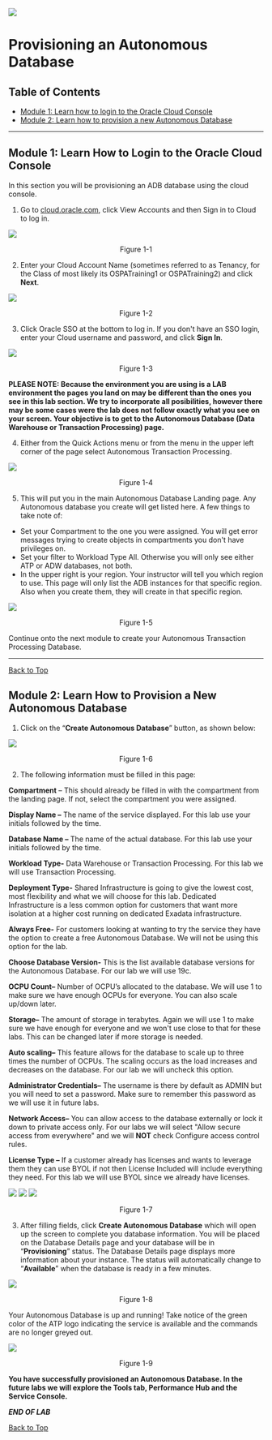 ![](./media/labs.jpg)

# Provisioning an Autonomous Database


## Table of Contents

- [Module 1: Learn how to login to the Oracle Cloud Console](#module-1--learn-how-to-login-to-the-oracle-cloud-console)
- [Module 2: Learn how to provision a new Autonomous Database](#module-2--learn-how-to-provision-a-new-autonomous-database)

*****

## Module 1:  Learn How to Login to the Oracle Cloud Console

In this section you will be provisioning an ADB database using the cloud
console.

1. Go to [cloud.oracle.com](https://cloud.oracle.com), click View Accounts and then Sign in to Cloud to log in.

![](media/cloud_login1.png)
<p align="center">Figure 1-1</p>

2. Enter your Cloud Account Name (sometimes referred to as Tenancy, for the Class of most likely its OSPATraining1 or OSPATraining2) and click **Next**.

![](media/cloud_login2.png)
<p align="center">Figure 1-2</p>

3. Click Oracle SSO at the bottom to log in. If you don't have an SSO login, enter your Cloud username and password, and click **Sign In**.

![](media/cloud_login3.png)
<p align="center">Figure 1-3</p>

**PLEASE NOTE: Because the environment you are using is a LAB environment the pages you land on may be different than the ones  you see in this lab section. We try to incorporate all posibilities, however there may be some cases were the lab does not follow exactly what you see on your screen. Your objective is to get to the Autonomous Database (Data Warehouse or Transaction Processing) page.**

4. Either from the Quick Actions menu or from the menu in the upper left corner of the page select Autonomous Transaction Processing.

![](media/launch_atp.png)
<p align="center">Figure 1-4</p>

5. This will put you in the main Autonomous Database Landing page. Any Autonomous database you create will get listed here. A few things to take note of:
* Set your Compartment to the one you were assigned. You will get error messages trying to create objects in compartments you don't have privileges on.
* Set your filter to Workload Type All. Otherwise you will only see either ATP or ADW databases, not both.
* In the upper right is your region. Your instructor will tell you which region to use. This page will only list the ADB instances for that specific region. Also when you create them, they will create in that specific region.

![](media/adb_landing_page.png)
<p align="center">Figure 1-5</p>

Continue onto the next module to create your Autonomous Transaction Processing Database.

*****

[Back to Top](#table-of-contents)

## Module 2:  Learn How to Provision a New Autonomous Database

1. Click on the “**Create Autonomous Database**” button, as
shown below:

![](media/adb_create.png)
<p align="center">Figure 1-6</p>

2. The following information must be filled in this page:

**Compartment** – This should already be filled in with the compartment from the landing page. If not, select the compartment you were assigned.

**Display Name –** The name of the service displayed. For this lab use your initials followed by the time.

**Database Name –** The name of the actual database. For this lab use your initials followed by the time.

**Workload Type-** Data Warehouse or Transaction Processing. For this lab we will use Transaction Processing.

**Deployment Type-** Shared Infrastructure is going to give the lowest cost, most flexibility and what we will choose for this lab. Dedicated Infrastructure is a less common option for customers that want more isolation at a higher cost running on dedicated Exadata infrastructure.

**Always Free-** For customers looking at wanting to try the service they have the option to create a free Autonomous Database. We will not be using this option for the lab.

**Choose Database Version-** This is the list available database versions for the Autonomous Database. For our lab we will use 19c.

**OCPU Count–** Number of OCPU’s allocated to the database. We will use 1 to make sure we have enough OCPUs for everyone. You can also scale up/down later.

**Storage–** The amount of storage in terabytes. Again we will use 1 to make sure we have enough for everyone and we won't use close to that for these labs. This can be changed later if more storage is needed.

**Auto scaling–** This feature allows for the database to scale up to three times the number of OCPUs. The scaling occurs as the load increases and decreases on the database. For our lab we will uncheck this option.

**Administrator Credentials–** The username is there by default as ADMIN but you will need to set a password. Make sure to remember this password as we will use it in future labs.

**Network Access–** You can allow access to the database externally or lock it down to private access only. For our labs we will select "Allow secure access from everywhere" and we will **NOT** check Configure access control rules.

**License Type –** If a customer already has licenses and wants to leverage them they can use BYOL if not then License Included will include everything they need. For this lab we will use BYOL since we already have licenses.

![](media/adb_create1.png)
![](media/adb_create2.png)
![](media/adb_create3.png)
<p align="center">Figure 1-7</p>

3. After filling fields, click **Create Autonomous Database** which will open up
the screen to complete you database information. You will be placed on the Database Details page and your database will be in “**Provisioning**” status. The Database Details page displays more information about your instance. The status will automatically change to “**Available**” when the database is ready in a few minutes.

![](media/atp_creating.png)
<p align="center">Figure 1-8</p>

Your Autonomous Database is up and running! Take notice of the green color of the ATP logo indicating the service is available and the commands are no longer greyed out.

![](media/atp_created.png)
<p align="center">Figure 1-9</p>


**You have successfully provisioned an Autonomous Database. In the future labs we will explore the Tools tab, Performance Hub and the Service Console.**

***END OF LAB***

[Back to Top](#table-of-contents)   
